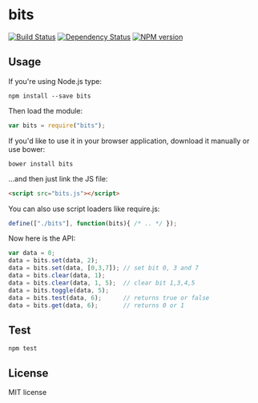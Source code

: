 # bits

[![Build Status](https://secure.travis-ci.org/flosse/bits.svg?branch=master)](http://travis-ci.org/flosse/bits)
[![Dependency Status](https://gemnasium.com/flosse/bits.svg)](https://gemnasium.com/flosse/bits)
[![NPM version](https://badge.fury.io/js/bits.svg)](http://badge.fury.io/js/bits)

## Usage

If you're using Node.js type:

```shell
npm install --save bits
```

Then load the module:

```javascript
var bits = require("bits");
```

If you'd like to use it in your browser application, download it 
manually or use bower:

```shell
bower install bits
```

...and then just link the JS file:

```html
<script src="bits.js"></script>
```

You can also use script loaders like require.js:

```javascript
define(["./bits"], function(bits){ /* .. */ });
```

Now here is the API:

```javascript
var data = 0;
data = bits.set(data, 2);
data = bits.set(data, [0,3,7]); // set bit 0, 3 and 7
data = bits.clear(data, 1);
data = bits.clear(data, 1, 5);  // clear bit 1,3,4,5
data = bits.toggle(data, 5);
data = bits.test(data, 6);      // returns true or false
data = bits.get(data, 6);       // returns 0 or 1
```

## Test

    npm test

## License

MIT license
